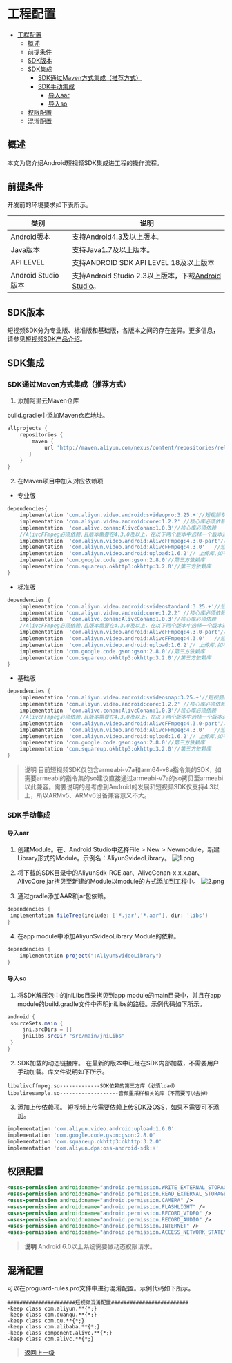 
# 工程配置

- [工程配置](#工程配置)
  - [概述](#概述)
  - [前提条件](#前提条件)
  - [SDK版本](#sdk版本)
  - [SDK集成](#sdk集成)
    - [SDK通过Maven方式集成（推荐方式）](#sdk通过maven方式集成推荐方式)
    - [SDK手动集成](#sdk手动集成)
      - [导入aar](#导入aar)
      - [导入so](#导入so)
  - [权限配置](#权限配置)
  - [混淆配置](#混淆配置)

## 概述

本文为您介绍Android短视频SDK集成进工程的操作流程。

## 前提条件

开发前的环境要求如下表所示。

| 类别               | 说明                                                                                                |
| ------------------ | --------------------------------------------------------------------------------------------------- |
| Android版本        | 支持Android4.3及以上版本。                                                                          |
| Java版本           | 支持Java1.7及以上版本。                                                                             |
| API LEVEL          | 支持ANDROID SDK API LEVEL 18及以上版本                                                              |
| Android Studio版本 | 支持Android Studio 2.3以上版本，下载[Android Studio](https://developer.android.google.cn/studio/)。 |

## SDK版本

短视频SDK分为专业版、标准版和基础版，各版本之间的存在差异。更多信息，请参见[短视频SDK产品介绍](https://help.aliyun.com/document_detail/53407.html)。

## SDK集成

### SDK通过Maven方式集成（推荐方式）

1. 添加阿里云Maven仓库

build.gradle中添加Maven仓库地址。

```Groovy
allprojects {
    repositories {
        maven {
            url 'http://maven.aliyun.com/nexus/content/repositories/releases/'
       }
    }
}
```

2. 在Maven项目中加入对应依赖项

* 专业版

```Groovy
dependencies{
    implementation 'com.aliyun.video.android:svideopro:3.25.+'//短视频专业版SDK必须依赖
    implementation 'com.aliyun.video.android:core:1.2.2' //核心库必须依赖
    implementation  'com.alivc.conan:AlivcConan:1.0.3'//核心库必须依赖
    //AlivcFFmpeg必须依赖,且版本需要在4.3.0及以上，在以下两个版本中选择一个版本进行依赖。
    implementation  'com.aliyun.video.android:AlivcFFmpeg:4.3.0-part'// 短视频专用，包size较少。
    implementation  'com.aliyun.video.android:AlivcFFmpeg:4.3.0'   //短视频与播放器共用。两个SDK同时接入，请用该版本。
    implementation  'com.aliyun.video.android:upload:1.6.2'// 上传库,如不需要上传可不依赖
    implementation 'com.google.code.gson:gson:2.8.0'//第三方依赖库
    implementation 'com.squareup.okhttp3:okhttp:3.2.0'//第三方依赖库
}
```

* 标准版

```Groovy
dependencies {
    implementation 'com.aliyun.video.android:svideostandard:3.25.+'//短视频标准版SDK必须依赖
    implementation 'com.aliyun.video.android:core:1.2.2' //核心库必须依赖
    implementation  'com.alivc.conan:AlivcConan:1.0.3'//核心库必须依赖
    //AlivcFFmpeg必须依赖,且版本需要在4.3.0及以上，在以下两个版本中选择一个版本进行依赖。
    implementation  'com.aliyun.video.android:AlivcFFmpeg:4.3.0-part'// 短视频专用，包size较少。
    implementation  'com.aliyun.video.android:AlivcFFmpeg:4.3.0'   //短视频与播放器共用。两个SDK同时接入，请用该版本。
    implementation  'com.aliyun.video.android:upload:1.6.2'// 上传库,如不需要上传可不依赖
    implementation 'com.google.code.gson:gson:2.8.0'//第三方依赖库
    implementation 'com.squareup.okhttp3:okhttp:3.2.0'//第三方依赖库
}
```

* 基础版

```Groovy
dependencies {
    implementation 'com.aliyun.video.android:svideosnap:3.25.+'//短视频基础版SDK必须依赖
    implementation 'com.aliyun.video.android:core:1.2.2' //核心库必须依赖
    implementation  'com.alivc.conan:AlivcConan:1.0.3'//核心库必须依赖
    //AlivcFFmpeg必须依赖,且版本需要在4.3.0及以上，在以下两个版本中选择一个版本进行依赖。
    implementation  'com.aliyun.video.android:AlivcFFmpeg:4.3.0-part'// 短视频专用，包size较少。
    implementation  'com.aliyun.video.android:AlivcFFmpeg:4.3.0'   //短视频与播放器共用。两个SDK同时接入，请用该版本。
    implementation  'com.aliyun.video.android:upload:1.6.2'// 上传库,如不需要上传可不依赖
    implementation 'com.google.code.gson:gson:2.8.0'//第三方依赖库
    implementation 'com.squareup.okhttp3:okhttp:3.2.0'//第三方依赖库
}
```

> 说明 目前短视频SDK仅包含armeabi-v7a和arm64-v8a指令集的SDK，如需要armeabi的指令集的so建议直接通过armeabi-v7a的so拷贝至armeabi以此兼容。需要说明的是考虑到Android的发展和短视频SDK仅支持4.3以上，所以ARMv5、ARMv6设备兼容意义不大。

### SDK手动集成

#### 导入aar

1. 创建Module。在、Android Studio中选择File > New > Newmodule，新建Library形式的Module。示例名：AliyunSvideoLibrary。
![1.png](https://static-aliyun-doc.oss-accelerate.aliyuncs.com/assets/img/zh-CN/2654744061/p179175.png)
2. 将下载的SDK目录中的AliyunSdk-RCE.aar、AlivcConan-x.x.x.aar、AlivcCore.jar拷贝至新建的Module以module的方式添加到工程中。
![2.png](https://static-aliyun-doc.oss-accelerate.aliyuncs.com/assets/img/zh-CN/5615744061/p179184.png)

3. 通过gradle添加AAR和jar包依赖。

```Groovy
dependencies {
 implementation fileTree(include: ['*.jar','*.aar'], dir: 'libs')
}
```

4. 在app module中添加AliyunSvideoLibrary Module的依赖。

```Groovy
dependencies {
    implementation project(":AliyunSvideoLibrary")
}
```


#### 导入so

1. 将SDK解压包中的jniLibs目录拷贝到app module的main目录中，并且在app module的build.gradle文件中声明jniLibs的路径。示例代码如下所示。

```Groovy
android {
 sourceSets.main {
     jni.srcDirs = []
     jniLibs.srcDir "src/main/jniLibs" 
 }
}
```

2. SDK加载的动态链接库。
在最新的版本中已经在SDK内部加载，不需要用户手动加载。库文件说明如下所示。

```Text
libalivcffmpeg.so-------------SDK依赖的第三方库（必须load）
libaliresample.so-------------------音频重采样相关的库（不需要可以去掉）
```

3. 添加上传依赖项。
短视频上传需要依赖上传SDK及OSS，如果不需要可不添加。

```Groovy
implementation 'com.aliyun.video.android:upload:1.6.0'
implementation 'com.google.code.gson:gson:2.8.0'
implementation 'com.squareup.okhttp3:okhttp:3.2.0'
implementation 'com.aliyun.dpa:oss-android-sdk:+'
```

## 权限配置

```Xml
<uses-permission android:name="android.permission.WRITE_EXTERNAL_STORAGE" />
<uses-permission android:name="android.permission.READ_EXTERNAL_STORAGE" />
<uses-permission android:name="android.permission.CAMERA" />
<uses-permission android:name="android.permission.FLASHLIGHT" />
<uses-permission android:name="android.permission.RECORD_VIDEO" />
<uses-permission android:name="android.permission.RECORD_AUDIO" />
<uses-permission android:name="android.permission.INTERNET" />
<uses-permission android:name="android.permission.ACCESS_NETWORK_STATE" />
```

> **说明** Android 6.0以上系统需要做动态权限请求。

## 混淆配置

可以在proguard-rules.pro文件中进行混淆配置。示例代码如下所示。

```Text
######################短视频混淆配置#########################
-keep class com.aliyun.**{*;}
-keep class com.duanqu.**{*;}
-keep class com.qu.**{*;}
-keep class com.alibaba.**{*;}
-keep class component.alivc.**{*;}
-keep class com.alivc.**{*;}
```
>[返回上一级](README.md)
